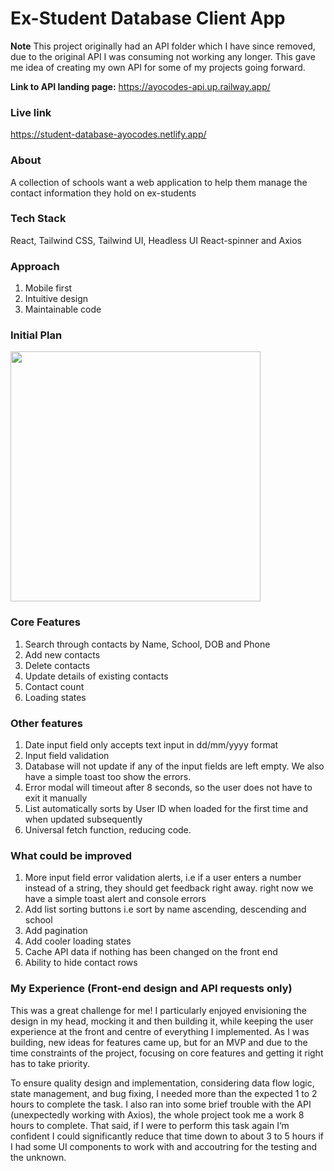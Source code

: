 # Ex-Student Database Client App

**Note** This project originally had an API folder which I have since removed, due to the original API I was consuming not working any longer. This gave me idea of creating my own API for some of my projects going forward.

**Link to API landing page:** https://ayocodes-api.up.railway.app/

### Live link

https://student-database-ayocodes.netlify.app/

### About

A collection of schools want a web application to help them manage the contact information they hold on ex-students

### Tech Stack

React, Tailwind CSS, Tailwind UI, Headless UI React-spinner and Axios

### Approach

1. Mobile first
2. Intuitive design
3. Maintainable code

### Initial Plan

<img src="https://i.imgur.com/bziVilt.png" style="width: 400px; height 400px;">

### Core Features

1. Search through contacts by Name, School, DOB and Phone
2. Add new contacts
3. Delete contacts
4. Update details of existing contacts
5. Contact count
6. Loading states

### Other features

1. Date input field only accepts text input in dd/mm/yyyy format
2. Input field validation
3. Database will not update if any of the input fields are left empty. We also have a simple toast too show the errors.
4. Error modal will timeout after 8 seconds, so the user does not have to exit it manually
5. List automatically sorts by User ID when loaded for the first time and when updated subsequently
6. Universal fetch function, reducing code.

### What could be improved

1. More input field error validation alerts, i.e if a user enters a number instead of a string, they should get feedback right away. right now we have a simple toast alert and console errors
2. Add list sorting buttons i.e sort by name ascending, descending and school
3. Add pagination
4. Add cooler loading states
5. Cache API data if nothing has been changed on the front end
6. Ability to hide contact rows

### My Experience (Front-end design and API requests only)

This was a great challenge for me! I particularly enjoyed envisioning the design in my head, mocking it and then building it, while keeping the user experience at the front and centre of everything I implemented. As I was building, new ideas for features came up, but for an MVP and due to the time constraints of the project, focusing on core features and getting it right has to take priority.

To ensure quality design and implementation, considering data flow logic, state management, and bug fixing, I needed more than the expected 1 to 2 hours to complete the task. I also ran into some brief trouble with the API (unexpectedly working with Axios), the whole project took me a work 8 hours to complete. That said, if I were to perform this task again I‘m confident I could significantly reduce that time down to about 3 to 5 hours if I had some UI components to work with and accoutring for the testing and the unknown.
